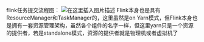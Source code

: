 flink任务提交流程图：
![在这里插入图片描述](https://img-blog.csdnimg.cn/2020071320544167.png?x-oss-process=image/watermark,type_ZmFuZ3poZW5naGVpdGk,shadow_10,text_aHR0cHM6Ly9ibG9nLmNzZG4ubmV0L3UwMTE2MjQxNTc=,size_16,color_FFFFFF,t_70)
Flink本身也是具有ResourceManager和TaskManager的，这里虽然是on Yarn模式，但Flink本身也是拥有一套资源管理架构，虽然各个组件的名字一样，但这里yarn只是一个资源的提供者，若是standalone模式，资源的提供者就是物理机或者虚拟机了
